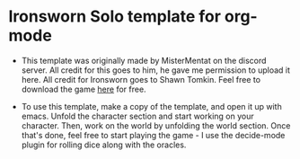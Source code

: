 # Ironsworn Solo template for org-mode
* This template was originally made by MisterMentat on the discord server. All credit for this goes to him, he gave me permission to upload it here. All credit for Ironsworn goes to Shawn Tomkin. Feel free to download the game [here](https://ironswornrpg.com/) for free. 

* To use this template, make a copy of the template, and open it up with emacs. Unfold the character section and start working on your character. Then, work on the world by unfolding the world section. Once that's done, feel free to start playing the game - I use the decide-mode plugin for rolling dice along with the oracles.
